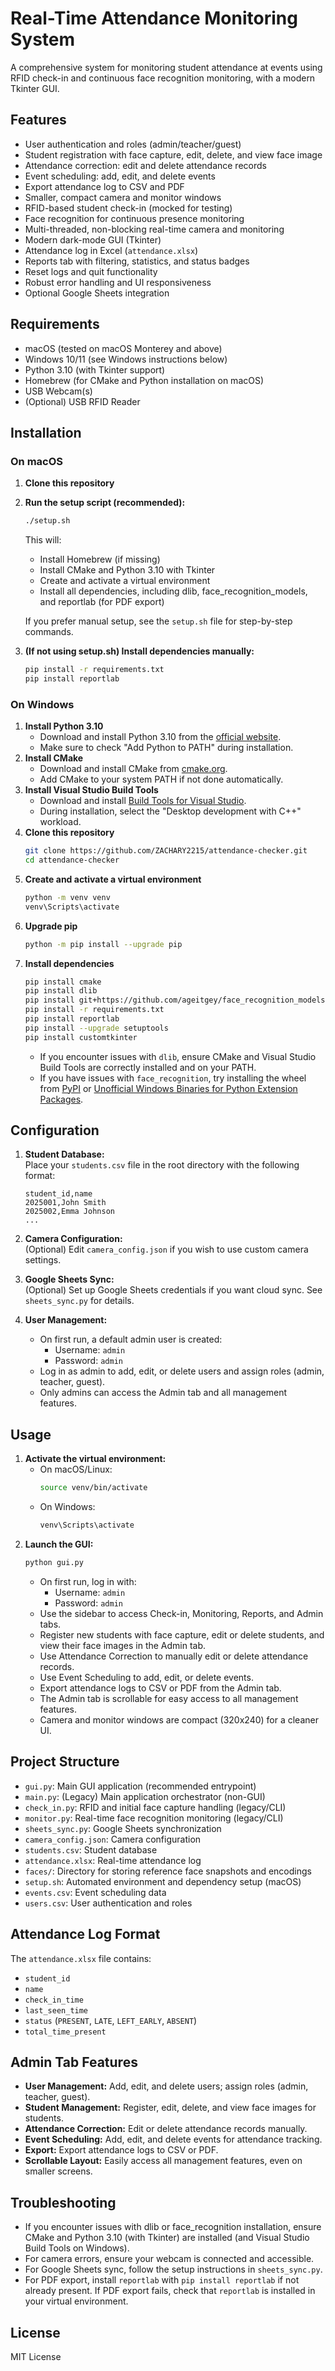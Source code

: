 # Real-Time Attendance Monitoring System

A comprehensive system for monitoring student attendance at events using RFID check-in and continuous face recognition monitoring, with a modern Tkinter GUI.

## Features

- User authentication and roles (admin/teacher/guest)
- Student registration with face capture, edit, delete, and view face image
- Attendance correction: edit and delete attendance records
- Event scheduling: add, edit, and delete events
- Export attendance log to CSV and PDF
- Smaller, compact camera and monitor windows
- RFID-based student check-in (mocked for testing)
- Face recognition for continuous presence monitoring
- Multi-threaded, non-blocking real-time camera and monitoring
- Modern dark-mode GUI (Tkinter)
- Attendance log in Excel (`attendance.xlsx`)
- Reports tab with filtering, statistics, and status badges
- Reset logs and quit functionality
- Robust error handling and UI responsiveness
- Optional Google Sheets integration

## Requirements

- macOS (tested on macOS Monterey and above)
- Windows 10/11 (see Windows instructions below)
- Python 3.10 (with Tkinter support)
- Homebrew (for CMake and Python installation on macOS)
- USB Webcam(s)
- (Optional) USB RFID Reader

## Installation

### On macOS

1. **Clone this repository**
2. **Run the setup script (recommended):**
   ```bash
   ./setup.sh
   ```
   This will:
   - Install Homebrew (if missing)
   - Install CMake and Python 3.10 with Tkinter
   - Create and activate a virtual environment
   - Install all dependencies, including dlib, face_recognition_models, and reportlab (for PDF export)

   If you prefer manual setup, see the `setup.sh` file for step-by-step commands.

3. **(If not using setup.sh) Install dependencies manually:**
   ```bash
   pip install -r requirements.txt
   pip install reportlab
   ```

### On Windows

1. **Install Python 3.10**
   - Download and install Python 3.10 from the [official website](https://www.python.org/downloads/release/python-3100/).
   - Make sure to check "Add Python to PATH" during installation.
2. **Install CMake**
   - Download and install CMake from [cmake.org](https://cmake.org/download/).
   - Add CMake to your system PATH if not done automatically.
3. **Install Visual Studio Build Tools**
   - Download and install [Build Tools for Visual Studio](https://visualstudio.microsoft.com/visual-cpp-build-tools/).
   - During installation, select the "Desktop development with C++" workload.
4. **Clone this repository**
   ```sh
   git clone https://github.com/ZACHARY2215/attendance-checker.git
   cd attendance-checker
   ```
5. **Create and activate a virtual environment**
   ```sh
   python -m venv venv
   venv\Scripts\activate
   ```
6. **Upgrade pip**
   ```sh
   python -m pip install --upgrade pip
   ```
7. **Install dependencies**
   ```sh
   pip install cmake
   pip install dlib
   pip install git+https://github.com/ageitgey/face_recognition_models
   pip install -r requirements.txt
   pip install reportlab
   pip install --upgrade setuptools
   pip install customtkinter
   ```
   - If you encounter issues with `dlib`, ensure CMake and Visual Studio Build Tools are correctly installed and on your PATH.
   - If you have issues with `face_recognition`, try installing the wheel from [PyPI](https://pypi.org/project/face-recognition/) or [Unofficial Windows Binaries for Python Extension Packages](https://www.lfd.uci.edu/~gohlke/pythonlibs/#dlib).

## Configuration

1. **Student Database:**  
   Place your `students.csv` file in the root directory with the following format:
   ```
   student_id,name
   2025001,John Smith
   2025002,Emma Johnson
   ...
   ```
2. **Camera Configuration:**  
   (Optional) Edit `camera_config.json` if you wish to use custom camera settings.

3. **Google Sheets Sync:**  
   (Optional) Set up Google Sheets credentials if you want cloud sync. See `sheets_sync.py` for details.

4. **User Management:**
   - On first run, a default admin user is created:
     - Username: `admin`
     - Password: `admin`
   - Log in as admin to add, edit, or delete users and assign roles (admin, teacher, guest).
   - Only admins can access the Admin tab and all management features.

## Usage

1. **Activate the virtual environment:**
   - On macOS/Linux:
     ```bash
     source venv/bin/activate
     ```
   - On Windows:
     ```cmd
     venv\Scripts\activate
     ```
2. **Launch the GUI:**
   ```bash
   python gui.py
   ```
   - On first run, log in with:
     - Username: `admin`
     - Password: `admin`
   - Use the sidebar to access Check-in, Monitoring, Reports, and Admin tabs.
   - Register new students with face capture, edit or delete students, and view their face images in the Admin tab.
   - Use Attendance Correction to manually edit or delete attendance records.
   - Use Event Scheduling to add, edit, or delete events.
   - Export attendance logs to CSV or PDF from the Admin tab.
   - The Admin tab is scrollable for easy access to all management features.
   - Camera and monitor windows are compact (320x240) for a cleaner UI.

## Project Structure

- `gui.py`: Main GUI application (recommended entrypoint)
- `main.py`: (Legacy) Main application orchestrator (non-GUI)
- `check_in.py`: RFID and initial face capture handling (legacy/CLI)
- `monitor.py`: Real-time face recognition monitoring (legacy/CLI)
- `sheets_sync.py`: Google Sheets synchronization
- `camera_config.json`: Camera configuration
- `students.csv`: Student database
- `attendance.xlsx`: Real-time attendance log
- `faces/`: Directory for storing reference face snapshots and encodings
- `setup.sh`: Automated environment and dependency setup (macOS)
- `events.csv`: Event scheduling data
- `users.csv`: User authentication and roles

## Attendance Log Format

The `attendance.xlsx` file contains:
- `student_id`
- `name`
- `check_in_time`
- `last_seen_time`
- `status` (`PRESENT`, `LATE`, `LEFT_EARLY`, `ABSENT`)
- `total_time_present`

## Admin Tab Features

- **User Management:** Add, edit, and delete users; assign roles (admin, teacher, guest).
- **Student Management:** Register, edit, delete, and view face images for students.
- **Attendance Correction:** Edit or delete attendance records manually.
- **Event Scheduling:** Add, edit, and delete events for attendance tracking.
- **Export:** Export attendance logs to CSV or PDF.
- **Scrollable Layout:** Easily access all management features, even on smaller screens.

## Troubleshooting

- If you encounter issues with dlib or face_recognition installation, ensure CMake and Python 3.10 (with Tkinter) are installed (and Visual Studio Build Tools on Windows).
- For camera errors, ensure your webcam is connected and accessible.
- For Google Sheets sync, follow the setup instructions in `sheets_sync.py`.
- For PDF export, install `reportlab` with `pip install reportlab` if not already present. If PDF export fails, check that `reportlab` is installed in your virtual environment.

## License

MIT License 